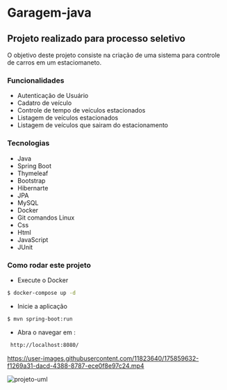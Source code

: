 # Garagem-java

## Projeto realizado para processo seletivo

O objetivo deste projeto consiste na criação de uma sistema para controle de carros em um estaciomaneto.

### Funcionalidades

- Autenticação de Usuário
- Cadatro de veículo
- Controle de tempo de veículos estacionados
- Listagem de veículos estacionados
- Listagem de veículos que sairam do estacionamento

### Tecnologias 
 - Java
 - Spring Boot
 - Thymeleaf
 - Bootstrap
 - Hibernarte
 - JPA
 - MySQL
 - Docker
 - Git comandos Linux
 - Css
 - Html
 - JavaScript
 - JUnit 

### Como rodar este projeto
 - Execute o Docker

```sh
$ docker-compose up -d
```
 - Inicie a aplicação
```sh
$ mvn spring-boot:run
```
 - Abra o navegar em :
```sh
 http://localhost:8080/
```
https://user-images.githubusercontent.com/11823640/175859632-f1269a31-dacd-4388-8787-ece0f8e97c24.mp4

![projeto-uml](https://user-images.githubusercontent.com/11823640/175863428-55ce3c7b-c38e-4b11-a2d5-f10e78c26828.jpg)

